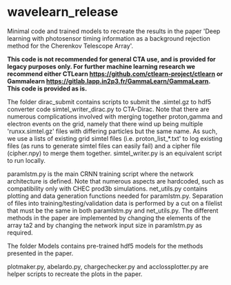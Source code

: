 # wavelearn_release

Minimal code and trained models to recreate the results in the paper 'Deep learning with photosensor timing information as a background rejection method for the Cherenkov Telescope Array'.

**This code is not recommended for general CTA use, and is provided for legacy purposes only. For further machine learning research we recommend either CTLearn https://github.com/ctlearn-project/ctlearn or Gammalearn https://gitlab.lapp.in2p3.fr/GammaLearn/GammaLearn. This code is provided as is.**

The folder dirac_submit contains scripts to submit the .simtel.gz to hdf5 converter code simtel_writer_dirac.py to CTA-Dirac. Note that there are numerous complications involved with merging together proton,gamma and electron events on the grid, namely that there wind up being multiple 'runxx.simtel.gz' files with differing particles but the same name. As such, we use a lists of existing grid simtel files (i.e. proton_list_*.txt' to log existing files (as runs to generate simtel files can easily fail) and a cipher file (cipher.npy) to merge them together. simtel_writer.py is an equivalent script to run locally.

paramlstm.py is the main CRNN training script where the network architecture is defined. Note that numerous aspects are hardcoded, such as compatibility only with CHEC prod3b simulations. net_utils.py contains plotting and data generation functions needed for paramlstm.py. Separation of files into training/testing/validation data is performed by a cut on a filelist that must be the same in both paramlstm.py and net_utils.py. The different methods in the paper are implemented by changing the elements of the array ta2 and by changing the network input size in paramlstm.py as required. 

The folder Models contains pre-trained hdf5 models for the methods presented in the paper.

plotmaker.py, abelardo.py, chargechecker.py and acclossplotter.py are helper scripts to recreate the plots in the paper.

